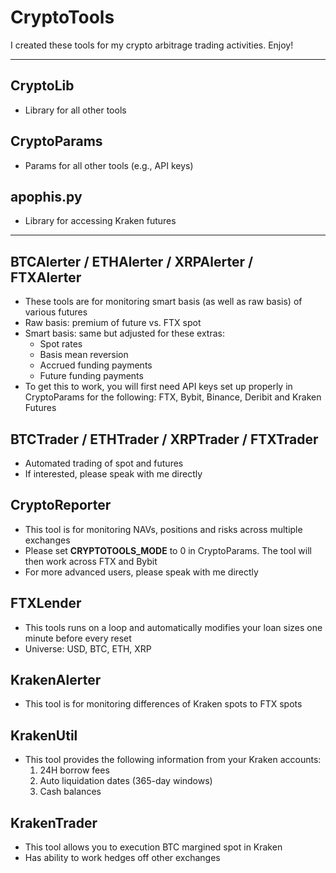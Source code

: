 # CryptoTools
I created these tools for my crypto arbitrage trading activities.  Enjoy!

---

## CryptoLib
- Library for all other tools

## CryptoParams
- Params for all other tools (e.g., API keys)

## apophis.py
- Library for accessing Kraken futures
---

## BTCAlerter / ETHAlerter / XRPAlerter / FTXAlerter
- These tools are for monitoring smart basis (as well as raw basis) of various futures
- Raw basis: premium of future vs. FTX spot
- Smart basis: same but adjusted for these extras:
	- Spot rates
	- Basis mean reversion
	- Accrued funding payments
	- Future funding payments
- To get this to work, you will first need API keys set up properly in CryptoParams for the following: FTX, Bybit, Binance, Deribit and Kraken Futures

## BTCTrader / ETHTrader / XRPTrader / FTXTrader
- Automated trading of spot and futures
- If interested, please speak with me directly

## CryptoReporter
- This tool is for monitoring NAVs, positions and risks across multiple exchanges
- Please set **CRYPTOTOOLS_MODE** to 0 in CryptoParams.  The tool will then work across FTX and Bybit
- For more advanced users, please speak with me directly

## FTXLender
- This tools runs on a loop and automatically modifies your loan sizes one minute before every reset
- Universe: USD, BTC, ETH, XRP

## KrakenAlerter
- This tool is for monitoring differences of Kraken spots to FTX spots

## KrakenUtil
- This tool provides the following information from your Kraken accounts:
  1. 24H borrow fees
  2. Auto liquidation dates (365-day windows)
  3. Cash balances

## KrakenTrader
- This tool allows you to execution BTC margined spot in Kraken
- Has ability to work hedges off other exchanges
